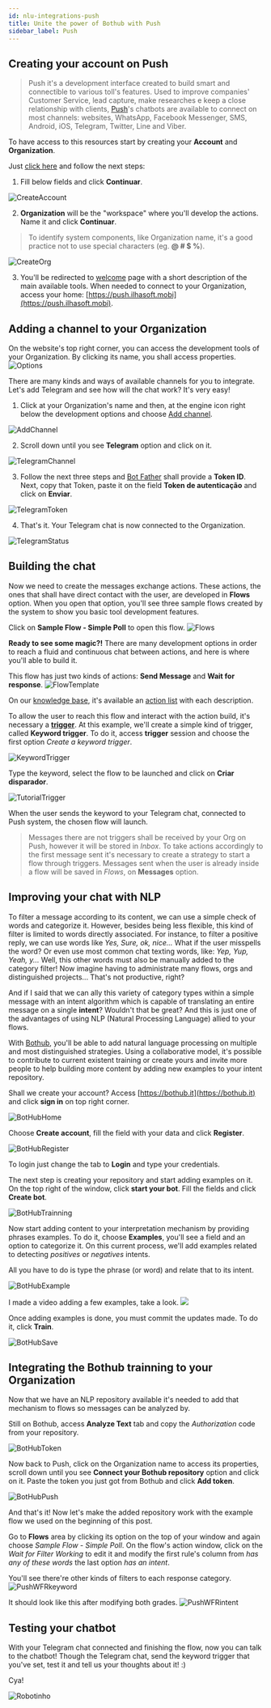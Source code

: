```yaml
---
id: nlu-integrations-push
title: Unite the power of Bothub with Push
sidebar_label: Push
---
```


## Creating your account on Push

> Push it's a development interface created to build smart and connectible to various toll's features. Used to improve companies' Customer Service, lead capture, make researches e keep a close relationship with clients, [Push](https://push.ilhasoft.mobi)'s chatbots are available to connect on most channels: websites, WhatsApp, Facebook Messenger, SMS, Android, iOS, Telegram, Twitter, Line and Viber.

To have access to this resources start by creating your **Account** and **Organization**.

Just [click here](https://push.ilhasoft.mobi/org/signup) and follow the next steps:

1. Fill below fields and click **Continuar**.

![CreateAccount](https://udo-rapidpro-static-app.s3.amazonaws.com/attachments/191/6077/steps/a9dd37aa-f543-4302-beda-1a817226e415.jpeg "Fill these field and hit next")

2. **Organization** will be the "workspace" where you'll develop the actions. Name it and click **Continuar**.

> To identify system components, like Organization name, it's a good practice not to use special characters (eg. **@ # $ %**).

![CreateOrg](https://udo-rapidpro-static-app.s3.amazonaws.com/attachments/191/6077/steps/a821042e-4f05-4db2-b9a9-fe3367f1e081.jpeg "Name your Organization and hit next")

3. You'll be redirected to [welcome](https://push.ilhasoft.mobi/welcome/?start) page with a short description of the main available tools. When needed to connect to your Organization, access your home: [https://push.ilhasoft.mobi](https://push.ilhasoft.mobi).

## Adding a channel to your Organization

On the website's top right corner, you can access the development tools of your Organization. By clicking its name, you shall access properties.
![Options](https://udo-rapidpro-static-app.s3.amazonaws.com/attachments/191/6077/steps/13d4b5f8-6e70-4a92-845b-40e0e9c0ff0a.jpeg "Development options")

There are many kinds and ways of available channels for you to integrate. 
Let's add Telegram and see how will the chat work? It's very easy!

1. Click at your Organization's name and then, at the engine icon right below the development options and choose [Add channel](https://push.ilhasoft.mobi/channels/channel/claim).

![AddChannel](https://udo-rapidpro-static-app.s3.amazonaws.com/attachments/191/6077/steps/8f53eeec-9bc7-4811-b51a-2a6ba6505378.jpeg "hit Add channel")

2. Scroll down until you see **Telegram** option and click on it.

![TelegramChannel](https://udo-rapidpro-static-app.s3.amazonaws.com/attachments/191/6077/steps/29251326-e617-42dc-9573-87c2390e07b8.jpeg "Hit Telegram")

3. Follow the next three steps and [Bot Father](https://telegram.me/botfather) shall provide a **Token ID**.
Next, copy that Token, paste it on the field **Token de autenticação** and click on **Enviar**.

![TelegramToken](https://udo-rapidpro-static-app.s3.amazonaws.com/attachments/191/6077/steps/7a9fcb70-0219-4717-8465-12e38361a664.jpeg "Paste your Token and hit Send")

4. That's it. Your Telegram chat is now connected to the Organization.

![TelegramStatus](https://udo-rapidpro-static-app.s3.amazonaws.com/attachments/191/6077/steps/7a9fcb70-0219-4717-8465-12e38361a664.jpeg "Channel status window")

## Building the chat

Now we need to create the messages exchange actions. These actions, the ones that shall have direct contact with the user, are developed in **Flows** option.
When you open that option, you'll see three sample flows created by the system to show you basic tool development features.

Click on **Sample Flow - Simple Poll** to open this flow.
![Flows](https://udo-rapidpro-static-app.s3.amazonaws.com/attachments/191/6077/steps/abdb90a7-fba3-4c48-9cb2-4c108a2f104b.jpeg "Hit this line to open the flow")

**Ready to see some magic?!** There are many development options in order to reach a fluid and continuous chat between actions, and here is where you'll able to build it.

This flow has just two kinds of actions: **Send Message** and **Wait for response**.
![FlowTemplate](https://udo-rapidpro-static-app.s3.amazonaws.com/attachments/191/6077/steps/14e4f746-f23f-4ec3-93c9-6f34084c5b3b.jpeg "Sample actions that a flow can have")

On our [knowledge base](https://push.al/documentacao-chatbot-push), it's available an [action list](https://push.al/knowledge_base/comandos-de-acao) with each description.

To allow the user to reach this flow and interact with the action build, it's necessary a [**trigger**](https://push.al/knowledge_base/criando-um-disparador-de-palavra-chave).
At this example, we'll create a simple kind of trigger, called **Keyword trigger**. To do it, access **trigger** session and choose the first option *Create a keyword trigger*.

![KeywordTrigger](https://udo-rapidpro-static-app.s3.amazonaws.com/attachments/191/6077/steps/365ab3d0-1e35-44db-acef-80cf83be8cbd.jpeg "Create the flow trigger")

Type the keyword, select the flow to be launched and click on **Criar disparador**.

![TutorialTrigger](https://udo-rapidpro-static-app.s3.amazonaws.com/attachments/191/6077/steps/670cb687-1bc7-4194-807f-1a8cdd3e9a30.jpeg "Hit create to make the flow trigger")

When the user sends the keyword to your Telegram chat, connected to Push system, the chosen flow will launch.

> Messages there are not triggers shall be received by your Org on Push, however it will be stored in *Inbox*. To take actions accordingly to the first message sent it's necessary to create a strategy to start a flow through triggers.
> Messages sent when the user is already inside a flow will be saved in *Flows*, on **Messages** option.

## Improving your chat with NLP

To filter a message according to its content, we can use a simple check of words and categorize it. However, besides being less flexible, this kind of filter is limited to words directly associated.
For instance, to filter a positive reply, we can use words like *Yes, Sure, ok, nice...*
What if the user misspells the word? Or even use most common chat texting words, like: *Yep, Yup, Yeah, y...*
Well, this other words must also be manually added to the category filter!
Now imagine having to administrate many flows, orgs and distinguished projects... That's not productive, right? 

And if I said that we can ally this variety of category types within a simple message with an intent algorithm which is capable of translating an entire message on a single **intent**? Wouldn't that be great?
And this is just one of the advantages of using NLP (Natural Processing Language) allied to your flows.

With [Bothub](https://bothub.it), you'll be able to add natural language processing on multiple and most distinguished strategies. Using a collaborative model, it's possible to contribute to current existent training or create yours and invite more people to help building more content by adding new examples to your intent repository.

Shall we create your account? Access [https://bothub.it](https://bothub.it) and click **sign in** on top right corner.

![BotHubHome](https://udo-rapidpro-static-app.s3.amazonaws.com/attachments/191/6077/steps/dc0c4c98-81c2-4efa-9511-18fc64eedbaa.jpeg "Hit sign in")

Choose **Create account**, fill the field with your data and click **Register**.

![BotHubRegister](https://udo-rapidpro-static-app.s3.amazonaws.com/attachments/191/6077/steps/a5bae530-96b7-4cd6-af07-277748243d9a.jpeg "Hit Register after filling the fields")

To login just change the tab to **Login** and type your credentials.

The next step is creating your repository and start adding examples on it. On the top right of the window, click **start your bot**. Fill the fields and click **Create bot**.

![BotHubTrainning](https://udo-rapidpro-static-app.s3.amazonaws.com/attachments/191/6077/steps/291e319c-702d-4eda-8455-30da99202ada.jpeg "Fill the fields and hit Create bot")

Now start adding content to your interpretation mechanism by providing phrases examples. To do it, choose **Examples**, you'll see a field and an option to categorize it.
On this current process, we'll add examples related to detecting *positives* or *negatives* intents.

All you have to do is type the phrase (or word) and relate that to its intent.

![BotHubExample](https://udo-rapidpro-static-app.s3.amazonaws.com/attachments/191/6077/steps/4cd09121-064c-4b20-b986-e0c6205ab4d0.jpeg "Type the example and point to its category")

I made a video adding a few examples, take a look.
[![](https://udo-rapidpro-static-app.s3.amazonaws.com/attachments/191/6077/steps/ff103911-9952-48b7-b1a4-1ac7d3c3838f.jpeg)](https://udo-rapidpro-static-app.s3.amazonaws.com/attachments/191/6077/steps/741df39e-e83e-456a-9dd0-c879a82441c5.mp4)

Once adding examples is done, you must commit the updates made. To do it, click **Train**.

![BotHubSave](https://udo-rapidpro-static-app.s3.amazonaws.com/attachments/191/6077/steps/3c0324f7-aff2-4e49-8895-7e269bf08ef1.jpeg "Save the training updates")

## Integrating the Bothub trainning to your Organization

Now that we have an NLP repository available it's needed to add that mechanism to flows so messages can be analyzed by.

Still on Bothub, access **Analyze Text** tab and copy the *Authorization* code from your repository.

![BotHubToken](https://udo-rapidpro-static-app.s3.amazonaws.com/attachments/191/6077/steps/1696a369-35dd-4bd7-894e-4ab8f16d5e33.jpeg "Copy the Authorization token")

Now back to Push, click on the Organization name to access its properties, scroll down until you see **Connect your Bothub repository** option and click on it.
Paste the token you just got from Bothub and click **Add token**.

![BotHubPush](https://udo-rapidpro-static-app.s3.amazonaws.com/attachments/191/6077/steps/45e28511-b901-42a5-8001-d9106cb00a5c.jpeg "Add and save your repository's token")

And that's it! Now let's make the added repository work with the example flow we used on the beginning of this post.

Go to **Flows** area by clicking its option on the top of your window and again choose *Sample Flow - Simple Poll*.
On the flow's action window, click on the *Wait for Filter Working* to edit it and modify the first rule's column from *has any of these words* the last option *has an intent*.

You'll see there're other kinds of filters to each response category.
![PushWFRkeyword](https://udo-rapidpro-static-app.s3.amazonaws.com/attachments/191/6077/steps/bee75862-4077-4123-afb6-d91ddfb298d7.jpeg "Modify the filter type")

It should look like this after modifying both grades.
![PushWFRintent](https://udo-rapidpro-static-app.s3.amazonaws.com/attachments/191/6077/steps/08d1c1bd-c9ee-4d46-9e45-680ecbec35c6.jpeg "Modify the filter type")

## Testing your chatbot

With your Telegram chat connected and finishing the flow, now you can talk to the chatbot!
Though the Telegram chat, send the keyword trigger that you've set, test it and tell us your thoughts about it! :)

Cya!

![Robotinho](https://udo-rapidpro-static-app.s3.amazonaws.com/attachments/191/6077/steps/f545e0a8-5c0b-4702-b2fd-5a08e4f2a1e1.png "Robotinho")
